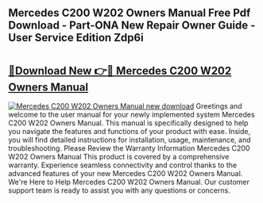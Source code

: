 ## Mercedes C200 W202 Owners Manual Free Pdf Download - Part-ONA New Repair Owner Guide - User Service Edition Zdp6i

# <h2><a href="http://bc54273.oget.top/?id=Mercedes+C200+W202+Owners+Manual">🔗Download New 👉🔴 Mercedes C200 W202 Owners Manual</a></h2>

[![Mercedes C200 W202 Owners Manual new download](https://i.imgur.com/5g1atiW.png)](http://bc54273.oget.top/?id=Mercedes+C200+W202+Owners+Manual)
Greetings and welcome to the user manual for your newly implemented system Mercedes C200 W202 Owners Manual. This manual is specifically designed to help you navigate the features and functions of your product with ease. Inside, you will find detailed instructions for installation, usage, maintenance, and troubleshooting. Please Review the Warranty Information Mercedes C200 W202 Owners Manual This product is covered by a comprehensive warranty. Experience seamless connectivity and control thanks to the advanced features of your new Mercedes C200 W202 Owners Manual. We're Here to Help Mercedes C200 W202 Owners Manual. Our customer support team is ready to assist you with any questions or concerns.
